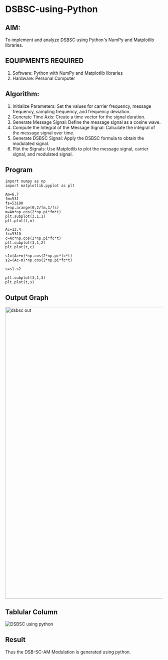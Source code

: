 # DSBSC-using-Python

## AIM:

To implement and analyze DSBSC using Python's NumPy and Matplotlib libraries. 

## EQUIPMENTS REQUIRED

1.	Software: Python with NumPy and Matplotlib libraries
2.	Hardware: Personal Computer


## Algorithm:


1.	Initialize Parameters: Set the values for carrier frequency, message frequency, sampling frequency, and frequency deviation.
2.	Generate Time Axis: Create a time vector for the signal duration.
3.	Generate Message Signal: Define the message signal as a cosine wave.
4.	Compute the Integral of the Message Signal: Calculate the integral of the message signal over time.
5.	Generate DSBSC Signal: Apply the DSBSC formula to obtain the modulated signal.
6.	Plot the Signals: Use Matplotlib to plot the message signal, carrier signal, and modulated signal.


## Program

```
import numpy as np
import matplotlib.pyplot as plt

Am=6.7
fm=531
fs=53100
t=np.arange(0,2/fm,1/fs)
m=Am*np.cos(2*np.pi*fm*t)
plt.subplot(3,1,1)
plt.plot(t,m)

Ac=13.4
fc=5310
c=Ac*np.cos(2*np.pi*fc*t)
plt.subplot(3,1,2)
plt.plot(t,c)

s1=(Ac+m)*np.cos(2*np.pi*fc*t)
s2=(Ac-m)*np.cos(2*np.pi*fc*t)

s=s1-s2

plt.subplot(3,1,3)
plt.plot(t,s)

```

## Output Graph

<img width="1256" height="931" alt="dsbsc out" src="https://github.com/user-attachments/assets/7b4bdc4c-eece-4de7-8231-9ac4e2d312d0" />




## Tablular Column

![DSBSC using python](https://github.com/user-attachments/assets/532ff33a-0ba8-4159-bfba-bedf0d4d4d31)



## Result

Thus the DSB-SC-AM Modulation is generated using python.

